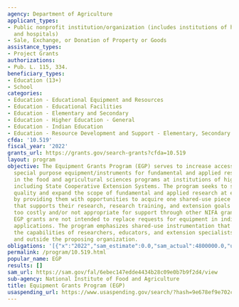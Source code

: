 ```yaml
---
agency: Department of Agriculture
applicant_types:
- Public nonprofit institution/organization (includes institutions of higher education
  and hospitals)
- Sale, Exchange, or Donation of Property or Goods
assistance_types:
- Project Grants
authorizations:
- Pub. L. 115, 334.
beneficiary_types:
- Education (13+)
- School
categories:
- Education - Educational Equipment and Resources
- Education - Educational Facilities
- Education - Elementary and Secondary
- Education - Higher Education - General
- Education - Indian Education
- Education - Resource Development and Support - Elementary, Secondary Education
cfda: '10.519'
fiscal_year: '2022'
grants_url: https://grants.gov/search-grants?cfda=10.519
layout: program
objective: The Equipment Grants Program (EGP) serves to increase access to shared-use
  special purpose equipment/instruments for fundamental and applied research for use
  in the food and agricultural sciences programs at institutions of higher education,
  including State Cooperative Extension Systems. The program seeks to strengthen the
  quality and expand the scope of fundamental and applied research at eligible institutions,
  by providing them with opportunities to acquire one shared-use piece of equipment/instrument
  that supports their research, research training, and extension goals and may be
  too costly and/or not appropriate for support through other NIFA grant programs.
  EGP grants are not intended to replace requests for equipment in individual project
  applications. The program emphasizes shared-use instrumentation that will enhance
  the capabilities of researchers, educators, and extension specialists both within
  and outside the proposing organization.
obligations: '[{"x":"2022","sam_estimate":0.0,"sam_actual":4800000.0,"usa_spending_actual":4789124.0},{"x":"2023","sam_estimate":4800000.0,"sam_actual":4800000.0,"usa_spending_actual":4799990.0},{"x":"2024","sam_estimate":4800000.0,"sam_actual":0.0,"usa_spending_actual":4799999.6}]'
permalink: /program/10.519.html
popular_name: EGP
results: []
sam_url: https://sam.gov/fal/6ebec147edde4434b28c09e0b7b9f2d4/view
sub-agency: National Institute of Food and Agriculture
title: Equipment Grants Program (EGP)
usaspending_url: https://www.usaspending.gov/search/?hash=9e678ef9e702c35d453ae9c4023da55b
---
```

